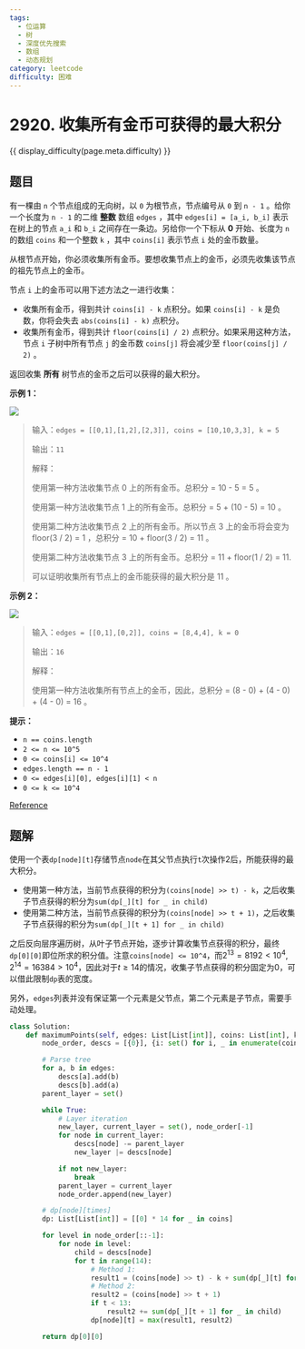 ```yaml
---
tags:
  - 位运算
  - 树
  - 深度优先搜索
  - 数组
  - 动态规划
category: leetcode
difficulty: 困难
---
```


# 2920. 收集所有金币可获得的最大积分

{{ display_difficulty(page.meta.difficulty) }}

## 题目

有一棵由 `n` 个节点组成的无向树，以 `0` 为根节点，节点编号从 `0` 到 `n - 1` 。给你一个长度为 `n - 1` 的二维 **整数** 数组 `edges` ，其中 `edges[i] = [a_i, b_i]` 表示在树上的节点 `a_i` 和 `b_i` 之间存在一条边。另给你一个下标从 **0** 开始、长度为 `n` 的数组 `coins` 和一个整数 `k` ，其中 `coins[i]` 表示节点 `i` 处的金币数量。

从根节点开始，你必须收集所有金币。要想收集节点上的金币，必须先收集该节点的祖先节点上的金币。

节点 `i` 上的金币可以用下述方法之一进行收集：

* 收集所有金币，得到共计 `coins[i] - k` 点积分。如果 `coins[i] - k` 是负数，你将会失去 `abs(coins[i] - k)` 点积分。
* 收集所有金币，得到共计 `floor(coins[i] / 2)` 点积分。如果采用这种方法，节点 `i` 子树中所有节点 `j` 的金币数 `coins[j]` 将会减少至 `floor(coins[j] / 2)` 。

返回收集 **所有** 树节点的金币之后可以获得的最大积分。

**示例 1：**

![](https://assets.leetcode.com/uploads/2023/09/18/ex1-copy.png)

> 输入：`edges = [[0,1],[1,2],[2,3]], coins = [10,10,3,3], k = 5`
>
> 输出：`11`
>
> 解释：
>
> 使用第一种方法收集节点 0 上的所有金币。总积分 = 10 - 5 = 5 。
>
> 使用第一种方法收集节点 1 上的所有金币。总积分 = 5 + (10 - 5) = 10 。
>
> 使用第二种方法收集节点 2 上的所有金币。所以节点 3 上的金币将会变为 floor(3 / 2) = 1 ，总积分 = 10 + floor(3 / 2) = 11 。
>
> 使用第二种方法收集节点 3 上的所有金币。总积分 =  11 + floor(1 / 2) = 11.
>
> 可以证明收集所有节点上的金币能获得的最大积分是 11 。

**示例 2：**

![](https://assets.leetcode.com/uploads/2023/09/18/ex2.png)

> 输入：`edges = [[0,1],[0,2]], coins = [8,4,4], k = 0`
>
> 输出：`16`
>
> 解释：
>
> 使用第一种方法收集所有节点上的金币，因此，总积分 = (8 - 0) + (4 - 0) + (4 - 0) = 16 。

**提示：**

* `n == coins.length`
* `2 <= n <= 10^5`
* `0 <= coins[i] <= 10^4`
* `edges.length == n - 1`
* `0 <= edges[i][0], edges[i][1] < n`
* `0 <= k <= 10^4`

[Reference](https://leetcode.cn/problems/maximum-points-after-collecting-coins-from-all-nodes)

## 题解

使用一个表`dp[node][t]`存储节点`node`在其父节点执行`t`次操作2后，所能获得的最大积分。

* 使用第一种方法，当前节点获得的积分为`(coins[node] >> t) - k`，之后收集子节点获得的积分为`sum(dp[_][t] for _ in child)`
* 使用第二种方法，当前节点获得的积分为`(coins[node] >> t + 1)`，之后收集子节点获得的积分为`sum(dp[_][t + 1] for _ in child)`

之后反向层序遍历树，从叶子节点开始，逐步计算收集节点获得的积分，最终`dp[0][0]`即位所求的积分值。注意`coins[node] <= 10^4`，而$2^13 = 8192 < 10^4, 2^14 = 16384 > 10^4$，因此对于$t \geq 14$的情况，收集子节点获得的积分固定为$0$，可以借此限制`dp`表的宽度。

另外，`edges`列表并没有保证第一个元素是父节点，第二个元素是子节点，需要手动处理。

```python
class Solution:
    def maximumPoints(self, edges: List[List[int]], coins: List[int], k: int) -> int:
        node_order, descs = [{0}], {i: set() for i, _ in enumerate(coins)}

        # Parse tree
        for a, b in edges:
            descs[a].add(b)
            descs[b].add(a)
        parent_layer = set()

        while True:
            # Layer iteration
            new_layer, current_layer = set(), node_order[-1]
            for node in current_layer:
                descs[node] -= parent_layer
                new_layer |= descs[node]

            if not new_layer:
                break
            parent_layer = current_layer
            node_order.append(new_layer)

        # dp[node][times]
        dp: List[List[int]] = [[0] * 14 for _ in coins]

        for level in node_order[::-1]:
            for node in level:
                child = descs[node]
                for t in range(14):
                    # Method 1:
                    result1 = (coins[node] >> t) - k + sum(dp[_][t] for _ in child)
                    # Method 2:
                    result2 = (coins[node] >> t + 1)
                    if t < 13:
                        result2 += sum(dp[_][t + 1] for _ in child)
                    dp[node][t] = max(result1, result2)

        return dp[0][0]
```
